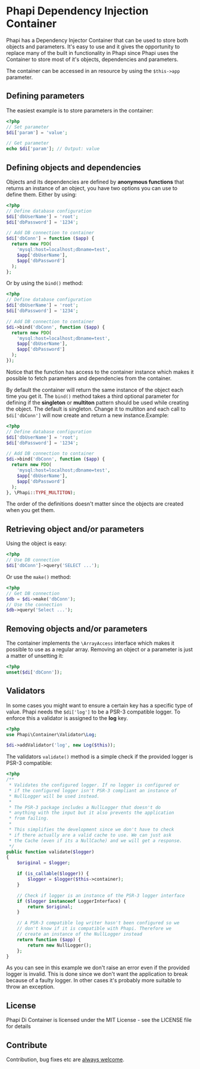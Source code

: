 # Phapi Dependency Injection Container

Phapi has a Dependency Injector Container that can be used to store both objects and parameters. It's easy to use and it gives the opportunity to replace many of the built in functionality in Phapi since Phapi uses the Container to store most of it's objects, dependencies and parameters.

The container can be accessed in an resource by using the <code>$this->app</code> parameter.

## Defining parameters
The easiest example is to store parameters in the container:
```php
<?php
// Set parameter
$di['param'] = 'value';

// Get parameter
echo $di['param']; // Output: value
```

## Defining objects and dependencies
Objects and its dependencies are defined by **anonymous functions** that returns an instance of an object, you have two options you can use to define them. Either by using:
```php
<?php
// Define database configuration
$di['dbUserName'] = 'root';
$di['dbPassword'] = '1234';

// Add DB connection to container
$di['dbConn'] = function ($app) {
  return new PDO(
    'mysql:host=localhost;dbname=test',
    $app['dbUserName'],
    $app['dbPassword']
  );
};
```

Or by using the <code>bind()</code> method:

```php
<?php
// Define database configuration
$di['dbUserName'] = 'root';
$di['dbPassword'] = '1234';

// Add DB connection to container
$di->bind('dbConn', function ($app) {
  return new PDO(
    'mysql:host=localhost;dbname=test',
    $app['dbUserName'],
    $app['dbPassword']
  );
});
```

Notice that the function has access to the container instance which makes it possible to fetch parameters and dependencies from the container.

By default the container will return the same instance of the object each time you get it. The <code>bind()</code> method takes a third optional parameter for defining if the **singleton** or **multiton** pattern should be used while creating the object. The default is singleton. Change it to multiton and each call to <code>$di['dbConn']</code> will now create and return a new instance.Example:

```php
<?php
// Define database configuration
$di['dbUserName'] = 'root';
$di['dbPassword'] = '1234';

// Add DB connection to container
$di->bind('dbConn', function ($app) {
  return new PDO(
    'mysql:host=localhost;dbname=test',
    $app['dbUserName'],
    $app['dbPassword']
  );
}, \Phapi::TYPE_MULTITON);
```

The order of the definitions doesn't matter since the objects are created when you get them.

## Retrieving object and/or parameters
Using the object is easy:
```php
<?php
// Use DB connection
$di['dbConn']->query('SELECT ...');
```

Or use the <code>make()</code> method:
```php
<?php
// Get DB connection
$db = $di->make('dbConn');
// Use the connection
$db->query('Select ...');
```

## Removing objects and/or parameters
The container implements the <code>\ArrayAccess</code> interface which makes it possible to use as a regular array. Removing an object or a parameter is just a matter of unsetting it:

```php
<?php
unset($di['dbConn']);
```

## Validators
In some cases you might want to ensure a certain key has a specific type of value. Phapi needs the <code>$di['log']</code> to be a PSR-3 compatible logger. To enforce this a validator is assigned to the **log** key.

```php
<?php
use Phapi\Container\Validator\Log;

$di->addValidator('log', new Log($this));
```

The validators <code>validate()</code> method is a simple check if the provided logger is PSR-3 compatible:

```php
<?php
/**
 * Validates the configured logger. If no logger is configured or
 * if the configured logger isn't PSR-3 compliant an instance of
 * NullLogger will be used instead.
 *
 * The PSR-3 package includes a NullLogger that doesn't do
 * anything with the input but it also prevents the application
 * from failing.
 *
 * This simplifies the development since we don't have to check
 * if there actually are a valid cache to use. We can just ask
 * the Cache (even if its a NullCache) and we will get a response.
 */
public function validate($logger)
{
    $original = $logger;

    if (is_callable($logger)) {
        $logger = $logger($this->container);
    }

    // Check if logger is an instance of the PSR-3 logger interface
    if ($logger instanceof LoggerInterface) {
        return $original;
    }

    // A PSR-3 compatible log writer hasn't been configured so we
    // don't know if it is compatible with Phapi. Therefore we
    // create an instance of the NullLogger instead
    return function ($app) {
        return new NullLogger();
    };
}
```

As you can see in this example we don't raise an error even if the provided logger is invalid. This is done since we don't want the application to break because of a faulty logger. In other cases it's probably more suitable to throw an exception.

## License
Phapi Di Container is licensed under the MIT License - see the LICENSE file for details

## Contribute
Contribution, bug fixes etc are [always welcome](https://github.com/phapi/di/issues/new).
